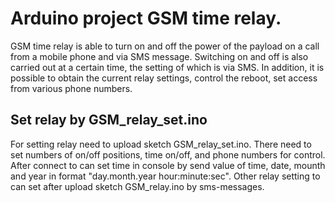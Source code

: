 # Arduino project GSM time relay.
GSM time relay is able to turn on and off the power of the payload on a call from a mobile phone and via SMS message. Switching on and off is also carried out at a certain time, the setting of which is via SMS.
In addition, it is possible to obtain the current relay settings, control the reboot, set access from various phone numbers.
## Set relay by GSM_relay_set.ino
For setting relay need to upload sketch GSM_relay_set.ino.
There need to set numbers of on/off positions, time on/off, and phone numbers for control.
After connect to can set time in console by send value of time, date, mounth and year in format "day.month.year hour:minute:sec".
Other relay setting to can set after upload sketch GSM_relay.ino by sms-messages.
